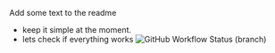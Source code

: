 Add some text to the readme 
- keep it simple at the moment.
- lets check if everything works
  ![GitHub Workflow Status (branch)](https://img.shields.io/github/actions/workflow/status/https:/kendailherbertedu-art/sem/main.yml?branch=master)